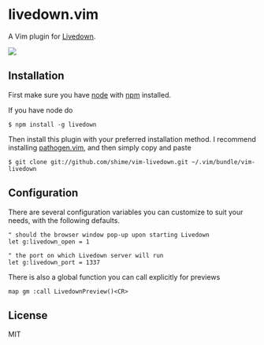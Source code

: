 # livedown.vim

A Vim plugin for [Livedown](https://github.com/shime/livedown).

![](https://raw.githubusercontent.com/shime/livedown-demos/master/vim.gif)

## Installation

First make sure you have [node](http://nodejs.org/) with [npm](https://www.npmjs.org/) installed. 

If you have node do

    $ npm install -g livedown

Then install this plugin with your preferred installation method. I recommend installing [pathogen.vim](https://github.com/tpope/vim-pathogen), and then simply copy and paste

    $ git clone git://github.com/shime/vim-livedown.git ~/.vim/bundle/vim-livedown

## Configuration

There are several configuration variables you can customize to suit your needs, with the following defaults.

```vimscript
" should the browser window pop-up upon starting Livedown
let g:livedown_open = 1 

" the port on which Livedown server will run
let g:livedown_port = 1337
```

There is also a global function you can call explicitly for previews

```vimscript
map gm :call LivedownPreview()<CR>
```

## License

MIT
